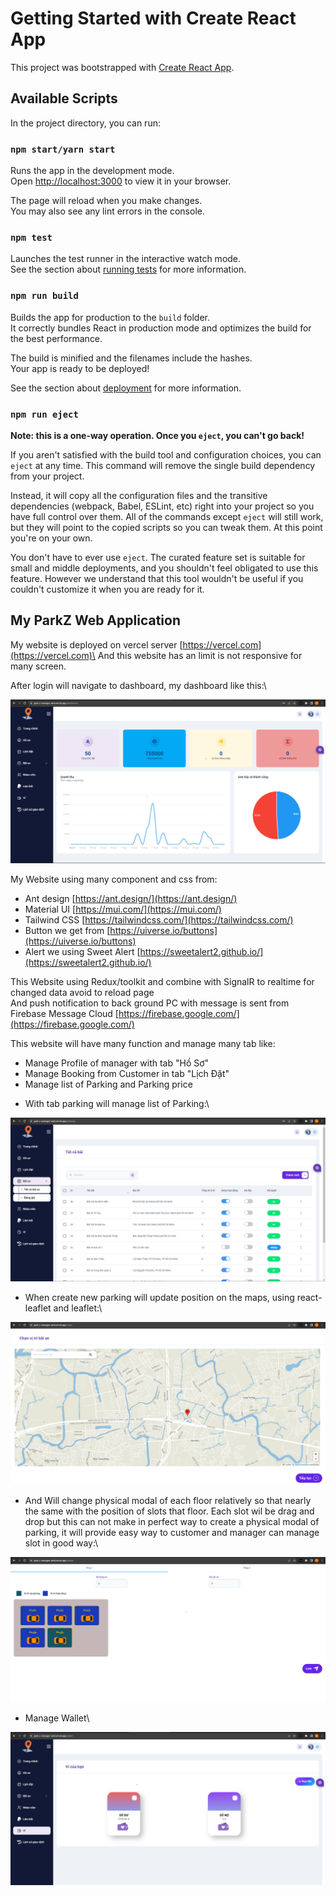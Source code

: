 # Getting Started with Create React App

This project was bootstrapped with [Create React App](https://github.com/facebook/create-react-app).

## Available Scripts

In the project directory, you can run:

### `npm start/yarn start`

Runs the app in the development mode.\
Open [http://localhost:3000](http://localhost:3000) to view it in your browser.

The page will reload when you make changes.\
You may also see any lint errors in the console.

### `npm test`

Launches the test runner in the interactive watch mode.\
See the section about [running tests](https://facebook.github.io/create-react-app/docs/running-tests) for more information.

### `npm run build`

Builds the app for production to the `build` folder.\
It correctly bundles React in production mode and optimizes the build for the best performance.

The build is minified and the filenames include the hashes.\
Your app is ready to be deployed!

See the section about [deployment](https://facebook.github.io/create-react-app/docs/deployment) for more information.

### `npm run eject`

**Note: this is a one-way operation. Once you `eject`, you can't go back!**

If you aren't satisfied with the build tool and configuration choices, you can `eject` at any time. This command will remove the single build dependency from your project.

Instead, it will copy all the configuration files and the transitive dependencies (webpack, Babel, ESLint, etc) right into your project so you have full control over them. All of the commands except `eject` will still work, but they will point to the copied scripts so you can tweak them. At this point you're on your own.

You don't have to ever use `eject`. The curated feature set is suitable for small and middle deployments, and you shouldn't feel obligated to use this feature. However we understand that this tool wouldn't be useful if you couldn't customize it when you are ready for it.

## My ParkZ Web Application

My website is deployed on vercel server [https://vercel.com](https://vercel.com)\
And this website has an limit is not responsive for many screen.

After login will navigate to dashboard, my dashboard like this:\

![](public/dashboard.png)

My Website using many component and css from:

- Ant design [https://ant.design/](https://ant.design/)
- Material UI [https://mui.com/](https://mui.com/)
- Tailwind CSS [https://tailwindcss.com/](https://tailwindcss.com/)
- Button we get from [https://uiverse.io/buttons](https://uiverse.io/buttons)
- Alert we using Sweet Alert [https://sweetalert2.github.io/](https://sweetalert2.github.io/)

This Website using Redux/toolkit and combine with SignalR to realtime for changed data avoid to reload page\
And push notification to back ground PC with message is sent from Firebase Message Cloud [https://firebase.google.com/](https://firebase.google.com/)

This website will have many function and manage many tab like:

- Manage Profile of manager with tab "Hồ Sơ"
- Manage Booking from Customer in tab "Lịch Đặt"
- Manage list of Parking and Parking price

* With tab parking will manage list of Parking:\

![](public/parkings.png)

- When create new parking will update position on the maps, using react-leaflet and leaflet:\

![](public/maps.png)

- And Will change physical modal of each floor relatively so that nearly the same with the position of slots that floor. Each slot wil be drag and drop but this can not make in perfect way to create a physical modal of parking, it will provide easy way to customer and manager can manage slot in good way:\

![](public/modals.png)

- Manage Wallet\

![](public/wallets.png)
